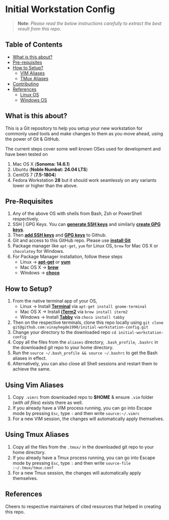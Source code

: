# Initial Workstation Config

> **Note**:
> _Please read the below instructions carefully to extract the best result from this repo._

## Table of Contents

- [What is this about?](#what-is-this-about)
- [Pre-requisites](#pre-requisites)
- [How to Setup?](#how-to-setup)
  - [VIM Aliases](#using-vim-aliases)
  - [TMux Aliases](#using-tmux-aliases)
- [Contributing](Contributing.md)
- [References](#references)
  - [Linux OS](Linux-OS.md)
  - [Windows OS](Windows-OS.md)

## What is this about?

This is a Git repository to help you setup your new workstation for commonly used tools and make changes to them as you move ahead, using the power of Git & GitHub.

The current steps cover some well known OSes used for development and have been tested on

1. Mac OS X (**Sonoma: 14.6.1**)
1. Ubuntu (**Noble Numbat: 24.04 LTS**)
1. CentOS 7 (**7.5-1804**)
1. Fedora Workstation **28**
but it should work seamlessly on any variants lower or higher than the above.

## Pre-Requisites

1. Any of the above OS with shells from Bash, Zsh or PowerShell respectively.
1. SSH | GPG Keys. You can **[generate SSH keys](https://medium.com/risan/upgrade-your-ssh-key-to-ed25519-c6e8d60d3c54)** and similarly **[create GPG keys](https://yanhan.github.io/posts/2017-09-27-how-to-use-gpg-to-encrypt-stuff/)**.
1. Then **[add SSH keys](https://help.github.com/articles/generating-a-new-ssh-key-and-adding-it-to-the-ssh-agent/)** and **[GPG keys](https://docs.github.com/en/authentication/managing-commit-signature-verification/about-commit-signature-verification)** to Github.
1. Git and access to this GitHub repo. Please use **[install Git](https://linode.com/docs/development/version-control/how-to-install-git-on-linux-mac-and-windows/)**
1. Package manager like `apt-get`, `yum` for Linux OS, `brew` for Mac OS X or `chocolatey` for Windows.
1. For Package Manager installation, follow these steps
   - Linux &rarr; **[apt-get](https://help.ubuntu.com/community/AptGet/Howto)** or **[yum](https://www.redhat.com/sysadmin/how-manage-packages)**
   - Mac OS X &rarr; **[brew](https://brew.sh/)**
   - Windows &rarr; **[choco](https://docs.chocolatey.org/en-us/choco/setup#installing-chocolatey)**

## How to Setup?

1. From the native terminal app of your OS,
   - Linux &rarr; Install **[Terminal](https://manpages.ubuntu.com/manpages/lunar/en/man1/gnome-terminal.1.html)** via `apt-get install gnome-terminal`
   - Mac OS X &rarr; Install **[iTerm2](https://iterm2.com/)** via `brew install iterm2`
   - Windows &rarr; Install **[Tabby](https://tabby.sh/)** via `choco install tabby`
1. Then on the respective terminals, clone this repo locally using
  `git clone git@github.com:vinayhegde1990/initial-workstation-config.git`
1. Change your directory to the downloaded repo
  `cd initial-workstation-config`
1. Copy all the files from the `aliases` directory, `.bash_profile`, `.bashrc` in the downloaded git repo to your home directory.
1. Run the `source ~/.bash_profile && source ~/.bashrc` to get the Bash aliases in effect.
1. Alternatively, you can also close all Shell sessions and restart them to achieve the same.

## Using Vim Aliases

1. Copy `.vimrc` from downloaded repo to **$HOME** & ensure `.vim` folder (_with all files_) exists there as well.
1. If you already have a VIM process running, you can go into Escape mode by pressing `Esc`, type `:` and then write `source:~/.vimrc`
1. For a new VIM session, the changes will automatically apply themselves.

## Using Tmux Aliases

1. Copy all the files from the `.tmux/` in the downloaded git repo to your home directory.
1. If you already have a Tmux process running, you can go into Escape mode by pressing `Esc`, type `:` and then write `source-file :~/.tmux/tmux.conf`
1. For a new Tmux session, the changes will automatically apply themselves.

## References

Cheers to respective maintainers of cited resources that helped in creating this repo.
